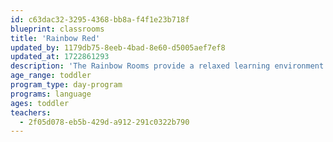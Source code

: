 ```yaml
---
id: c63dac32-3295-4368-bb8a-f4f1e23b718f
blueprint: classrooms
title: 'Rainbow Red'
updated_by: 1179db75-8eeb-4bad-8e60-d5005aef7ef8
updated_at: 1722861293
description: 'The Rainbow Rooms provide a relaxed learning environment for a group of four and seven young toddlers. The curriculum is driven by the interests of the children. Nurturing teachers foster the social, emotional, cognitive, and physical development of children through a play-based model, with a focus on the arts and outdoor exploration. The Rainbow Rooms also provide an immersion program for families seeking to have their child learn English as a second language.'
age_range: toddler
program_type: day-program
programs: language
ages: toddler
teachers:
  - 2f05d078-eb5b-429d-a912-291c0322b790
---
```

